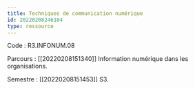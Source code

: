 ```yaml
---
title: Techniques de communication numérique
id: 20220208246104
type: ressource
---
```


Code : R3.INFONUM.08

Parcours : [[20220208151340]] Information numérique dans les organisations.

Semestre : [[20220208151453]] S3.